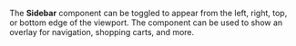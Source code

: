 The **Sidebar** component can be toggled to appear from the left, right, top, or bottom edge of the viewport. 
The component can be used to show an overlay for navigation, shopping carts, and more.